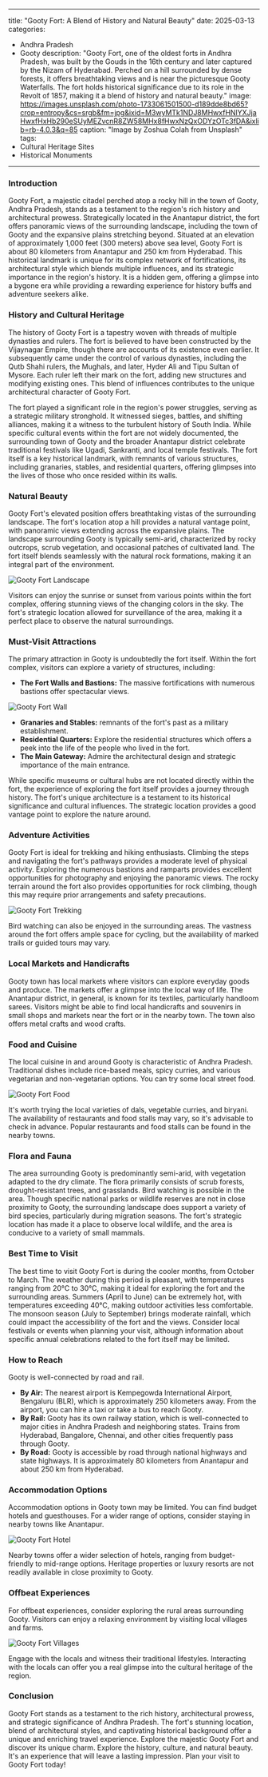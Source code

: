 
---
title: "Gooty Fort: A Blend of History and Natural Beauty"
date: 2025-03-13
categories:
  - Andhra Pradesh
  - Gooty
description: "Gooty Fort, one of the oldest forts in Andhra Pradesh, was built by the Gouds in the 16th century and later captured by the Nizam of Hyderabad. Perched on a hill surrounded by dense forests, it offers breathtaking views and is near the picturesque Gooty Waterfalls. The fort holds historical significance due to its role in the Revolt of 1857, making it a blend of history and natural beauty."
image: https://images.unsplash.com/photo-1733061501500-d189dde8bd65?crop=entropy&cs=srgb&fm=jpg&ixid=M3wyMTk1NDJ8MHwxfHNlYXJjaHwxfHxHb290eSUyMEZvcnR8ZW58MHx8fHwxNzQxODYzOTc3fDA&ixlib=rb-4.0.3&q=85
caption: "Image by Zoshua Colah from Unsplash"
tags: 
  - Cultural Heritage Sites
  - Historical Monuments
---


### **Introduction**

Gooty Fort, a majestic citadel perched atop a rocky hill in the town of Gooty, Andhra Pradesh, stands as a testament to the region's rich history and architectural prowess. Strategically located in the Anantapur district, the fort offers panoramic views of the surrounding landscape, including the town of Gooty and the expansive plains stretching beyond. Situated at an elevation of approximately 1,000 feet (300 meters) above sea level, Gooty Fort is about 80 kilometers from Anantapur and 250 km from Hyderabad. This historical landmark is unique for its complex network of fortifications, its architectural style which blends multiple influences, and its strategic importance in the region's history. It is a hidden gem, offering a glimpse into a bygone era while providing a rewarding experience for history buffs and adventure seekers alike.

### **History and Cultural Heritage**

The history of Gooty Fort is a tapestry woven with threads of multiple dynasties and rulers. The fort is believed to have been constructed by the Vijaynagar Empire, though there are accounts of its existence even earlier. It subsequently came under the control of various dynasties, including the Qutb Shahi rulers, the Mughals, and later, Hyder Ali and Tipu Sultan of Mysore. Each ruler left their mark on the fort, adding new structures and modifying existing ones. This blend of influences contributes to the unique architectural character of Gooty Fort.

The fort played a significant role in the region's power struggles, serving as a strategic military stronghold. It witnessed sieges, battles, and shifting alliances, making it a witness to the turbulent history of South India. While specific cultural events within the fort are not widely documented, the surrounding town of Gooty and the broader Anantapur district celebrate traditional festivals like Ugadi, Sankranti, and local temple festivals. The fort itself is a key historical landmark, with remnants of various structures, including granaries, stables, and residential quarters, offering glimpses into the lives of those who once resided within its walls.

### **Natural Beauty**

Gooty Fort's elevated position offers breathtaking vistas of the surrounding landscape. The fort's location atop a hill provides a natural vantage point, with panoramic views extending across the expansive plains. The landscape surrounding Gooty is typically semi-arid, characterized by rocky outcrops, scrub vegetation, and occasional patches of cultivated land. The fort itself blends seamlessly with the natural rock formations, making it an integral part of the environment.

<img src="placeholder_image_gttfort_landscape.jpg" alt="Gooty Fort Landscape">

Visitors can enjoy the sunrise or sunset from various points within the fort complex, offering stunning views of the changing colors in the sky. The fort's strategic location allowed for surveillance of the area, making it a perfect place to observe the natural surroundings.

### **Must-Visit Attractions**

The primary attraction in Gooty is undoubtedly the fort itself. Within the fort complex, visitors can explore a variety of structures, including:

*   **The Fort Walls and Bastions:** The massive fortifications with numerous bastions offer spectacular views.
<img src="placeholder_image_gttfort_wall.jpg" alt="Gooty Fort Wall">

*   **Granaries and Stables:** remnants of the fort's past as a military establishment.
*   **Residential Quarters:** Explore the residential structures which offers a peek into the life of the people who lived in the fort.
*   **The Main Gateway:** Admire the architectural design and strategic importance of the main entrance.

While specific museums or cultural hubs are not located directly within the fort, the experience of exploring the fort itself provides a journey through history. The fort's unique architecture is a testament to its historical significance and cultural influences. The strategic location provides a good vantage point to explore the nature around.

### **Adventure Activities**

Gooty Fort is ideal for trekking and hiking enthusiasts. Climbing the steps and navigating the fort's pathways provides a moderate level of physical activity. Exploring the numerous bastions and ramparts provides excellent opportunities for photography and enjoying the panoramic views. The rocky terrain around the fort also provides opportunities for rock climbing, though this may require prior arrangements and safety precautions.

<img src="placeholder_image_gttfort_trekking.jpg" alt="Gooty Fort Trekking">

Bird watching can also be enjoyed in the surrounding areas. The vastness around the fort offers ample space for cycling, but the availability of marked trails or guided tours may vary.

### **Local Markets and Handicrafts**

Gooty town has local markets where visitors can explore everyday goods and produce. The markets offer a glimpse into the local way of life. The Anantapur district, in general, is known for its textiles, particularly handloom sarees. Visitors might be able to find local handicrafts and souvenirs in small shops and markets near the fort or in the nearby town. The town also offers metal crafts and wood crafts.

### **Food and Cuisine**

The local cuisine in and around Gooty is characteristic of Andhra Pradesh. Traditional dishes include rice-based meals, spicy curries, and various vegetarian and non-vegetarian options. You can try some local street food.

<img src="placeholder_image_gttfort_food.jpg" alt="Gooty Fort Food">

It's worth trying the local varieties of dals, vegetable curries, and biryani. The availability of restaurants and food stalls may vary, so it's advisable to check in advance. Popular restaurants and food stalls can be found in the nearby towns.

### **Flora and Fauna**

The area surrounding Gooty is predominantly semi-arid, with vegetation adapted to the dry climate. The flora primarily consists of scrub forests, drought-resistant trees, and grasslands. Bird watching is possible in the area. Though specific national parks or wildlife reserves are not in close proximity to Gooty, the surrounding landscape does support a variety of bird species, particularly during migration seasons. The fort's strategic location has made it a place to observe local wildlife, and the area is conducive to a variety of small mammals.

### **Best Time to Visit**

The best time to visit Gooty Fort is during the cooler months, from October to March. The weather during this period is pleasant, with temperatures ranging from 20°C to 30°C, making it ideal for exploring the fort and the surrounding areas. Summers (April to June) can be extremely hot, with temperatures exceeding 40°C, making outdoor activities less comfortable. The monsoon season (July to September) brings moderate rainfall, which could impact the accessibility of the fort and the views. Consider local festivals or events when planning your visit, although information about specific annual celebrations related to the fort itself may be limited.

### **How to Reach**

Gooty is well-connected by road and rail.

*   **By Air:** The nearest airport is Kempegowda International Airport, Bengaluru (BLR), which is approximately 250 kilometers away. From the airport, you can hire a taxi or take a bus to reach Gooty.
*   **By Rail:** Gooty has its own railway station, which is well-connected to major cities in Andhra Pradesh and neighboring states. Trains from Hyderabad, Bangalore, Chennai, and other cities frequently pass through Gooty.
*   **By Road:** Gooty is accessible by road through national highways and state highways. It is approximately 80 kilometers from Anantapur and about 250 km from Hyderabad.

### **Accommodation Options**

Accommodation options in Gooty town may be limited. You can find budget hotels and guesthouses. For a wider range of options, consider staying in nearby towns like Anantapur.

<img src="placeholder_image_gttfort_hotel.jpg" alt="Gooty Fort Hotel">

Nearby towns offer a wider selection of hotels, ranging from budget-friendly to mid-range options. Heritage properties or luxury resorts are not readily available in close proximity to Gooty.

### **Offbeat Experiences**

For offbeat experiences, consider exploring the rural areas surrounding Gooty. Visitors can enjoy a relaxing environment by visiting local villages and farms.

<img src="placeholder_image_gttfort_villages.jpg" alt="Gooty Fort Villages">

Engage with the locals and witness their traditional lifestyles. Interacting with the locals can offer you a real glimpse into the cultural heritage of the region.

### **Conclusion**

Gooty Fort stands as a testament to the rich history, architectural prowess, and strategic significance of Andhra Pradesh. The fort's stunning location, blend of architectural styles, and captivating historical background offer a unique and enriching travel experience. Explore the majestic Gooty Fort and discover its unique charm. Explore the history, culture, and natural beauty. It's an experience that will leave a lasting impression. Plan your visit to Gooty Fort today!


